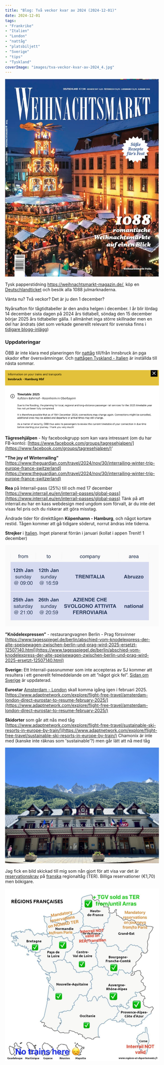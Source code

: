 ```yaml
---
title: "Blog: Två veckor kvar av 2024 (2024-12-01)"
date: 2024-12-01
tags:
- "Frankrike"
- "Italien"
- "London"
- "nattåg"
- "platsbiljett"
- "Sverige"
- "tips"
- "Tyskland"
coverImage: "images/tva-veckor-kvar-av-2024_4.jpg"
---
```


[![](images/tva-veckor-kvar-av-2024_4.jpg?w=798)](https://weihnachtsmarkt-magazin.de/)

<figcaption>

Tysk papperstidning https://weihnachtsmarkt-magazin.de/, köp en [Deutschlandticket](https://www.trainfo.eu/deutschland-ticket/) och besök alla 1088 julmarknaderna.

</figcaption>

Vänta nu? Två veckor? Det är ju den 1 december?

Nyårsafton för tågtidtabeller är den andra helgen i december. I år blir lördag 14 december sista dagen på 2024 års tidtabell, söndag den 15 december börjar 2025 års tidtabeller gälla. I allmänhet inga större skillnader men en del har ändrats (det som verkade generellt relevant för svenska finns i [tidigare blogg-inlägg](https://www.trainfo.eu/blog/))

### Uppdateringar

ÖBB är inte klara med planeringen för [nattåg](https://www.trainfo.eu/nightjet/) till/från Innsbruck än pga skador efter översvämningar. Och [nattågen Tyskland - Italien](https://www.trainfo.eu/italien-resa/) är inställda till nästa sommar.

![](images/tva-veckor-kvar-av-2024_1.png?w=889)

**Tågresehjälpen** - Ny facebookgrupp som kan vara intressant (om du har FB-konto): [https://www.facebook.com/groups/tagresehjalpen/](https://www.facebook.com/groups/tagresehjalpen/)'

**"The joy of Winterrailing"** [https://www.theguardian.com/travel/2024/nov/30/interrailing-winter-trip-europe-france-switzerland](https://www.theguardian.com/travel/2024/nov/30/interrailing-winter-trip-europe-france-switzerland)

**Rea** på Interrail-pass (25%) till och med 17 december [https://www.interrail.eu/en/interrail-passes/global-pass](https://www.interrail.eu/en/interrail-passes/global-pass) Tänk på att interrail.eu har en kass webdesign med ungdom som förvalt, är du inte det visas fel pris och du riskerar att göra misstag.

Ändrade tider för direkttågen **Köpenhamn - Hamburg**, och något kortare restid. Tågen kommer att gå tidigare söderut, norrut ändras inte tiderna.

**Strejker** i [Italien](https://www.trainfo.eu/italien/). Inget planerat förrän i januari (kollat i appen Trenit! 1 december)

![](images/tva-veckor-kvar-av-2024_3.jpeg?w=682)

**”Knödelexpressen”** - restaurangvagnen Berlin - Prag försvinner [https://www.tagesspiegel.de/berlin/abschied-vom-knodelexpress-der-alte-speisewagen-zwischen-berlin-und-prag-wird-2025-ersetzt-12507140.html](https://www.tagesspiegel.de/berlin/abschied-vom-knodelexpress-der-alte-speisewagen-zwischen-berlin-und-prag-wird-2025-ersetzt-12507140.html)

**Sverige:** Ett Interrail-passnummer som inte accepteras av SJ kommer att resultera i ett generellt felmeddelande om att ”något gick fel”. [Sidan om Sverige](https://www.trainfo.eu/sverige/) är uppdaterad.

**Eurostar** [Amsterdam - London](https://www.trainfo.eu/amsterdam-bryssel-london/) skall komma igång igen i februari 2025. [https://www.adaptnetwork.com/explore/flight-free-travel/amsterdam-london-direct-eurostar-to-resume-february-2025/](https://www.adaptnetwork.com/explore/flight-free-travel/amsterdam-london-direct-eurostar-to-resume-february-2025/)

**Skidorter** som går att nås med tåg [https://www.adaptnetwork.com/explore/flight-free-travel/sustainable-ski-resorts-in-europe-by-train/](https://www.adaptnetwork.com/explore/flight-free-travel/sustainable-ski-resorts-in-europe-by-train/) Chamonix är inte med (kanske inte räknas som 'sustainable'?) men går lätt att nå med tåg

![](images/tva-veckor-kvar-av-2024_2.jpg?w=1024)

Jag fick en bild skickad till mig som nån gjort för att visa var det är [reservationskrav](https://www.trainfo.eu/platsbiljettskrav-eller-inte/) på [franska](https://www.trainfo.eu/frankrike/) regionaltåg (TER). Billiga reservationer (€1,70) men bökigare.

![](images/tva-veckor-kvar-av-2024_5.jpg?w=750)
